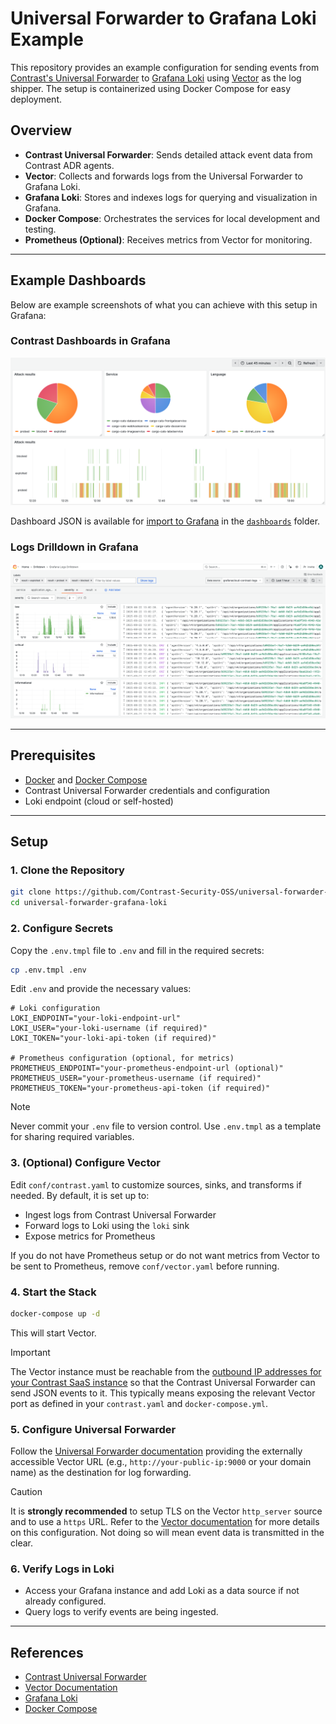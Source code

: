 # Universal Forwarder to Grafana Loki Example

This repository provides an example configuration for sending events from [Contrast's Universal Forwarder](https://docs.contrastsecurity.com/en/adr-universal-forwarder.html) to [Grafana Loki](https://grafana.com/oss/loki/) using [Vector](https://vector.dev/) as the log shipper. The setup is containerized using Docker Compose for easy deployment.


## Overview

- **Contrast Universal Forwarder**: Sends detailed attack event data from Contrast ADR agents.
- **Vector**: Collects and forwards logs from the Universal Forwarder to Grafana Loki.
- **Grafana Loki**: Stores and indexes logs for querying and visualization in Grafana.
- **Docker Compose**: Orchestrates the services for local development and testing.
- **Prometheus (Optional)**: Receives metrics from Vector for monitoring.

---

## Example Dashboards

Below are example screenshots of what you can achieve with this setup in Grafana:

### Contrast Dashboards in Grafana

![Contrast Dashboards in Grafana](media/Contrast%20-%20Dashboards%20-%20Grafana.png)

Dashboard JSON is available for [import to Grafana](https://grafana.com/docs/grafana/latest/dashboards/build-dashboards/import-dashboards/) in the [`dashboards`](dashboards/) folder.

### Logs Drilldown in Grafana

![Grafana Logs Drilldown - Contrast](media/Grafana%20Logs%20Drilldown%20-%20Drilldown%20-%20Contrast.png)

---

## Prerequisites

- [Docker](https://docs.docker.com/get-docker/) and [Docker Compose](https://docs.docker.com/compose/install/)
- Contrast Universal Forwarder credentials and configuration
- Loki endpoint (cloud or self-hosted)

---

## Setup

### 1. Clone the Repository

```bash
git clone https://github.com/Contrast-Security-OSS/universal-forwarder-grafana-loki.git
cd universal-forwarder-grafana-loki
```

### 2. Configure Secrets


Copy the `.env.tmpl` file to `.env` and fill in the required secrets:

```bash
cp .env.tmpl .env
```

Edit `.env` and provide the necessary values:

```
# Loki configuration
LOKI_ENDPOINT="your-loki-endpoint-url"
LOKI_USER="your-loki-username (if required)"
LOKI_TOKEN="your-loki-api-token (if required)"

# Prometheus configuration (optional, for metrics)
PROMETHEUS_ENDPOINT="your-prometheus-endpoint-url (optional)"
PROMETHEUS_USER="your-prometheus-username (if required)"
PROMETHEUS_TOKEN="your-prometheus-api-token (if required)"
```

> [!NOTE]
> Never commit your `.env` file to version control. Use `.env.tmpl` as a template for sharing required variables.


### 3. (Optional) Configure Vector

Edit `conf/contrast.yaml` to customize sources, sinks, and transforms if needed. By default, it is set up to:
- Ingest logs from Contrast Universal Forwarder
- Forward logs to Loki using the `loki` sink
- Expose metrics for Prometheus

If you do not have Prometheus setup or do not want metrics from Vector to be sent to Prometheus, remove `conf/vector.yaml` before running.

### 4. Start the Stack

```bash
docker-compose up -d
```

This will start Vector.

> [!IMPORTANT]
> The Vector instance must be reachable from the [outbound IP addresses for your Contrast SaaS instance](https://support.contrastsecurity.com/hc/en-us/articles/360000502003-What-is-the-IP-for-Contrast-SaaS) so that the Contrast Universal Forwarder can send JSON events to it. This typically means exposing the relevant Vector port as defined in your `contrast.yaml` and `docker-compose.yml`.

### 5. Configure Universal Forwarder
Follow the [Universal Forwarder documentation](https://docs.contrastsecurity.com/en/adr-universal-forwarder.html) providing the externally accessible Vector URL (e.g., `http://your-public-ip:9000` or your domain name) as the destination for log forwarding.

> [!CAUTION] 
>It is **strongly recommended** to setup TLS on the Vector `http_server` source and to use a `https` URL. Refer to the [Vector documentation](https://vector.dev/docs/reference/configuration/sources/http_server/) for more details on this configuration. Not doing so will mean event data is transmitted in the clear.

### 6. Verify Logs in Loki

- Access your Grafana instance and add Loki as a data source if not already configured.
- Query logs to verify events are being ingested.

---

## References

- [Contrast Universal Forwarder](https://docs.contrastsecurity.com/en/adr-universal-forwarder.html)
- [Vector Documentation](https://vector.dev/docs/)
- [Grafana Loki](https://grafana.com/oss/loki/)
- [Docker Compose](https://docs.docker.com/compose/)
